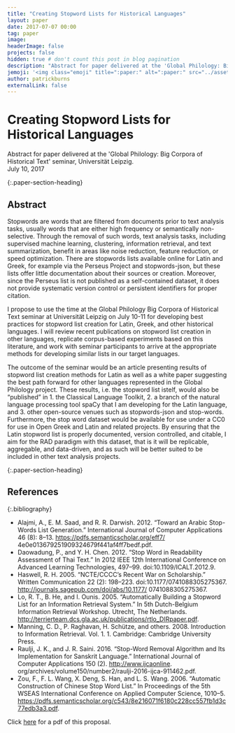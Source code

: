 ```yaml
---
title: "Creating Stopword Lists for Historical Languages"
layout: paper
date: 2017-07-07 00:00
tag: paper
image: 
headerImage: false
projects: false
hidden: true # don't count this post in blog pagination
description: "Abstract for paper delivered at the 'Global Philology: Big Corpora of Historical Text' seminar, Universität Leipzig."
jemoji: '<img class="emoji" title=":paper:" alt=":paper:" src="../assets/images/paper-icon.png" height="20" width="20" align="absmiddle">'
author: patrickburns
externalLink: false
---
```


# Creating Stopword Lists for Historical Languages
Abstract for paper delivered at the 'Global Philology: Big Corpora of Historical Text' seminar, Universität Leipzig.   
July 10, 2017  

{:.paper-section-heading}
## Abstract 
Stopwords are words that are filtered from documents prior to text analysis tasks, usually words that are either high frequency or semantically non-selective. Through the removal of such words, text analysis tasks, including supervised machine learning, clustering, information retrieval, and text summarization, benefit in areas like noise reduction, feature reduction, or speed optimization. There are stopwords lists available online for Latin and Greek, for example via the Perseus Project and stopwords-json, but these lists offer little documentation about their sources or creation. Moreover, since the Perseus list is not published as a self-contained dataset, it does not provide systematic version control or persistent identifiers for proper citation.

I propose to use the time at the Global Philology Big Corpora of Historical Text seminar at Universität Leipzig on July 10-11 for developing best practices for stopword list creation for Latin, Greek, and other historical languages. I will review recent publications on stopword list creation in other languages, replicate corpus-based experiments based on this literature, and work with seminar participants to arrive at the appropriate methods for developing similar lists in our target languages.

The outcome of the seminar would be an article presenting results of stopword list creation methods for Latin as well as a white paper suggesting the best path forward for other languages represented in the Global Philology project. These results, i.e. the stopword list istelf, would also be “published” in 1. the Classical Language Toolkit, 2. a branch of the natural language processing tool spaCy that I am developing for the Latin language, and 3. other open-source venues such as stopwords-json and stop-words. Furthermore, the stop word dataset would be available for use under a CC0 for use in Open Greek and Latin and related projects. By ensuring that the Latin stopword list is properly documented, version controlled, and citable, I aim for the RAD paradigm with this dataset, that is it will be replicable, aggregable, and data-driven, and as such will be better suited to be included in other text analysis projects.

{:.paper-section-heading}
## References

{:.bibliography}
- Alajmi, A., E. M. Saad, and R. R. Darwish. 2012. “Toward an Arabic Stop-Words List Generation.” International Journal of Computer Applications 46 (8): 8–13. https://pdfs.semanticscholar.org/eff7/ 4e0e013679251909324679f441af4ff7bedf.pdf.
- Daowadung, P., and Y. H. Chen. 2012. “Stop Word in Readability Assessment of Thai Text.” In 2012 IEEE 12th International Conference on Advanced Learning Technologies, 497–99. doi:10.1109/ICALT.2012.9.
- Haswell, R. H. 2005. “NCTE/CCCC’s Recent War on Scholarship.” Written Communication 22 (2): 198–223. doi:10.1177/0741088305275367. http://journals.sagepub.com/doi/abs/10.1177/ 0741088305275367.
- Lo, R. T., B. He, and I. Ounis. 2005. “Automatically Building a Stopword List for an Information Retrieval System.” In 5th Dutch-Belgium Information Retrieval Workshop. Utrecht, The Netherlands. http://terrierteam.dcs.gla.ac.uk/publications/rtlo_DIRpaper.pdf.
- Manning, C. D., P. Raghavan, H. Schütze, and others. 2008. Introduction to Information Retrieval. Vol. 1. 1. Cambridge: Cambridge University Press.
- Raulji, J. K., and J. R. Saini. 2016. “Stop-Word Removal Algorithm and Its Implementation for Sanskrit Language.” International Journal of Computer Applications 150 (2). http://www.ijcaonline. org/archives/volume150/number2/raulji-2016-ijca-911462.pdf.
- Zou, F., F. L. Wang, X. Deng, S. Han, and L. S. Wang. 2006. “Automatic Construction of Chinese Stop Word List.” In Proceedings of the 5th WSEAS International Conference on Applied Computer Science, 1010–5. https://pdfs.semanticscholar.org/c543/8e216071f6180c228cc557fb1d3c77edb3a3.pdf.

Click [here](../assets/pdfs/gp-bigcorpora-burns-stopwords.pdf) for  a pdf of this proposal.